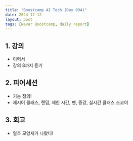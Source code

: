 ```yaml
---
title: "Boostcamp AI Tech (Day 094)"
date: 2024-12-12
layout: post
tags: [Naver Boostcamp, daily report]
---
```

## 1. 강의
- 이력서
- 강의 8까지 듣기

## 2. 피어세션
- 기능 정의!
- 제시어 클래스, 랜덤, 제한 시간, 펜, 증강, 실시간 클래스 스코어

## 3. 회고
- 얼추 모양새가 나왔다!